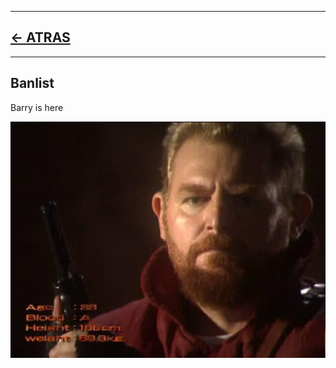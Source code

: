 
---

## [<- ATRAS](../README.md)

---



## Banlist

Barry is here

![alt text](https://github.com/jachiev8a/resident-evil-rule-book/blob/master/_python/img/barry_fake.jpg?raw=true)

